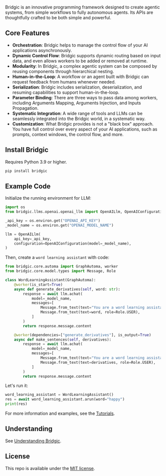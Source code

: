 Bridgic is an innovative programming framework designed to create agentic systems, from simple workflows to fully autonomous agents. Its APIs are thoughtfully crafted to be both simple and powerful.

## Core Features

* **Orchestration**: Bridgic helps to manage the control flow of your AI applications asynchronously.
* **Dynamic Control Flow**: Bridgic supports dynamic routing based on input data, and even allows workers to be added or removed at runtime.
* **Modularity**: In Bridgic, a complex agentic system can be composed by reusing components through hierarchical nesting.
* **Human-in-the-Loop**: A workflow or an agent built with Bridgic can request feedback from humans whenever needed.
* **Serialization**: Bridgic includes serialization, deserialization, and resuming capabilities to support human-in-the-loop.
* **Parameter Binding**: There are three ways to pass data among workers, including Arguments Mapping, Arguments Injection, and Inputs Propagation.
* **Systematic Integration**: A wide range of tools and LLMs can be seamlessly integrated into the Bridgic world, in a systematic way.
* **Customization**: What Bridgic provides is not a "black box" approach. You have full control over every aspect of your AI applications, such as prompts, context windows, the control flow, and more.

## Install Bridgic

Requires Python 3.9 or higher.

```bash
pip install bridgic
```

## Example Code

Initialize the running environment for LLM:

```python
import os
from bridgic.llms.openai.openai_llm import OpenAILlm, OpenAIConfiguration

_api_key = os.environ.get("OPENAI_API_KEY")
_model_name = os.environ.get("OPENAI_MODEL_NAME")

llm = OpenAILlm(
    api_key=_api_key,
    configuration=OpenAIConfiguration(model=_model_name),
)
```

Then, create a `word learning assistant` with code:

```python
from bridgic.core.automa import GraphAutoma, worker
from bridgic.core.model.types import Message, Role

class WordLearningAssistant(GraphAutoma):
    @worker(is_start=True)
    async def generate_derivatives(self, word: str):
        response = await llm.achat(
            model=_model_name,
            messages=[
                Message.from_text(text="You are a word learning assistant. Generate derivatives of the input word in a list.", role=Role.SYSTEM),
                Message.from_text(text=word, role=Role.USER),
            ]
        )
        return response.message.content

    @worker(dependencies=["generate_derivatives"], is_output=True)
    async def make_sentences(self, derivatives):
        response = await llm.achat(
            model=_model_name,
            messages=[
                Message.from_text(text="You are a word learning assistant. Make sentences with the input derivatives in a list.", role=Role.SYSTEM),
                Message.from_text(text=derivatives, role=Role.USER),
            ]
        )
        return response.message.content
```

Let's run it:

```python
word_learning_assistant = WordLearningAssistant()
res = await word_learning_assistant.arun(word="happy")
print(res)
```

For more information and examples, see the [Tutorials](http://127.0.0.1:8000/tutorials/).

## Understanding

See [Understanding Bridgic](http://127.0.0.1:8000/home/introduction/).

## License

This repo is available under the [MIT license](/LICENSE).